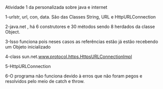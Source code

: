 Atividade 1 da personalizada sobre java e internet

1-urlstr, url, con, data. São das Classes String, URL e HttpURLConnection

2-java.net , há 6 construtores e 30 métodos sendo 8 herdados da classe Object.

3-Isso funciona pois neses casos as referências estão já estão recebendo um Objeto inicializado

4-class sun.net.www.protocol.https.HttpsURLConnectionImpl

5-HttpURLConnection

6-O programa não funciona devido à erros que não foram pegos e resolvidos pelo meio
de catch e throw.
